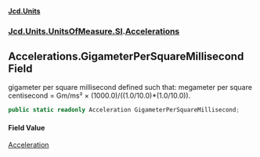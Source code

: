 #### [Jcd.Units](index 'index')
### [Jcd.Units.UnitsOfMeasure.SI](Jcd.Units.UnitsOfMeasure.SI 'Jcd.Units.UnitsOfMeasure.SI').[Accelerations](Accelerations 'Jcd.Units.UnitsOfMeasure.SI.Accelerations')

## Accelerations.GigameterPerSquareMillisecond Field

gigameter per square millisecond defined such that: megameter per square centisecond = Gm/ms² ×
(1000.0)/((1.0/10.0)*(1.0/10.0)).

```csharp
public static readonly Acceleration GigameterPerSquareMillisecond;
```

#### Field Value
[Acceleration](Acceleration 'Jcd.Units.UnitTypes.Acceleration')